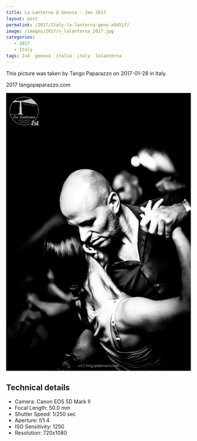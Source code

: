 ```yaml
---
title: La Lanterna @ Genova - Jan 2017
layout: post
permalink: /2017/Italy-la-lanterna-geno-a9451f/
image: /images/2017/v_lalanterna_2017.jpg
categories:
   - 2017
   - Italy
tags: 2x4  genova  italia  italy  lalanterna
---
```

   
This picture was taken by Tango Paparazzo on 2017-01-28 in Italy.

2017 tangopaparazzo.com

![La Lanterna @ Genova - Jan 2017](/images/2017/v_lalanterna_2017.jpg)

## Technical details
* <i class="fa-solid fa-camera"></i> Camera: Canon EOS 5D Mark II
* <i class="fa-solid fa-square-caret-left"></i> Focal Length: 50.0 mm
* <i class="fa-solid fa-stopwatch"></i> Shutter Speed: 1/250 sec
* <i class="fa-solid fa-circle-dot"></i> Aperture: f/1.4
* <i class="fa-solid fa-lightbulb"></i> ISO Sensitivity: 1250
* <i class="fa-solid fa-square-full"></i> Resolution: 720x1080
